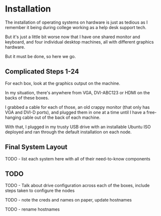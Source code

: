 # Installation

The installation of operating systems on hardware is just as tedious as I remember it being during college working as a help desk support tech.

But it's just a little bit worse now that I have one shared monitor and keyboard, and four individual desktop machines, all with different graphics hardware.

But it must be done, so here we go.

## Complicated Steps 1-24

For each box, look at the graphics output on the machine.

In my situation, there's anywhere from VGA, DVI-ABC123 or HDMI on the backs of these boxes.

I grabbed a cable for each of those, an old crappy monitor (that only has VGA and DVI-D ports), and plugged them in one at a time until I have a free-hanging cable out of the back of each machine.

With that, I plugged in my trusty USB drive with an installable Ubuntu ISO deployed and ran through the default installation on each node.

## Final System Layout

TODO - list each system here with all of their need-to-know components

## TODO

TODO - Talk about drive configuration across each of the boxes, include steps taken to configure the nodes

TODO - note the creds and names on paper, update hostnames

TODO - rename hostnames